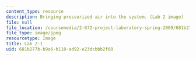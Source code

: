 ```yaml
---
content_type: resource
description: Bringing pressurized air into the system. (Lab 2 image)
file: null
file_location: /coursemedia/2-672-project-laboratory-spring-2009/681b277bb9a6b110ad92e23dcbbb2f60_lab21.jpg
file_type: image/jpeg
resourcetype: Image
title: Lab 2-1
uid: 681b277b-b9a6-b110-ad92-e23dcbbb2f60
---
```


